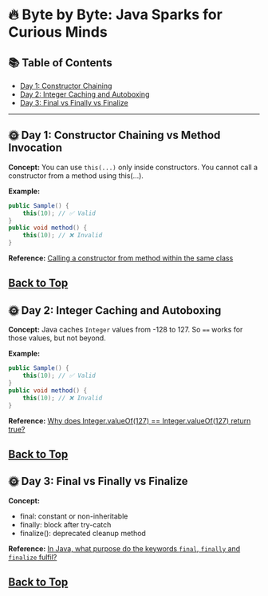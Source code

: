 # 🔥 Byte by Byte: Java Sparks for Curious Minds

## 📚 Table of Contents
- [Day 1: Constructor Chaining](#-day-1-constructor-chaining-vs-method-invocation)
- [Day 2: Integer Caching and Autoboxing](#-day-2-integer-caching-and-autoboxing)
- [Day 3: Final vs Finally vs Finalize](#-day-3-final-vs-finally-vs-finalize)


***
## 🌞 Day 1: Constructor Chaining vs Method Invocation

**Concept:** 
You can use `this(...)` only inside constructors.
You cannot call a constructor from a method using this(...).


**Example:**
```java
public Sample() {
    this(10); // ✅ Valid
}
public void method() {
    this(10); // ❌ Invalid
}
```

**Reference:**  [Calling a constructor from method within the same class](https://stackoverflow.com/questions/19614423/calling-a-constructor-from-method-within-the-same-class)

[Back to Top](#-table-of-contents)
---
## 🌞 Day 2: Integer Caching and Autoboxing

**Concept:**
Java caches `Integer` values from -128 to 127. So `==` works for those values, but not beyond.

**Example:**
```java
public Sample() {
    this(10); // ✅ Valid
}
public void method() {
    this(10); // ❌ Invalid
}
```

**Reference:** [Why does Integer.valueOf(127) == Integer.valueOf(127) return true?](https://stackoverflow.com/questions/3591112/detect-series-items-of-listbox-vb6/3616756#3616756)

[Back to Top](#-table-of-contents)
---

## 🌞 Day 3: Final vs Finally vs Finalize

**Concept:**
- final: constant or non-inheritable
- finally: block after try-catch
- finalize(): deprecated cleanup method

**Reference:** [In Java, what purpose do the keywords `final`, `finally` and `finalize` fulfil?](https://stackoverflow.com/questions/7814688/in-java-what-purpose-do-the-keywords-final-finally-and-finalize-fulfil)

[Back to Top](#-table-of-contents)
---
